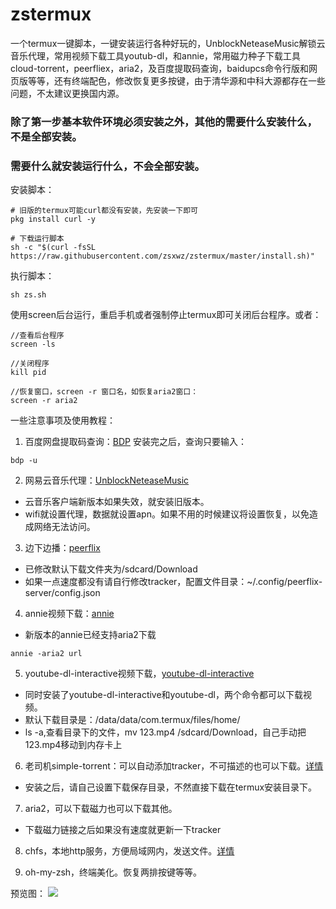 # zstermux

一个termux一键脚本，一键安装运行各种好玩的，UnblockNeteaseMusic解锁云音乐代理，常用视频下载工具youtub-dl，和annie，常用磁力种子下载工具cloud-torrent，peerfliex，aria2，及百度提取码查询，baidupcs命令行版和网页版等等，还有终端配色，修改恢复更多按键，由于清华源和中科大源都存在一些问题，不太建议更换国内源。

### 除了第一步基本软件环境必须安装之外，其他的需要什么安装什么，不是全部安装。
### 需要什么就安装运行什么，不会全部安装。

安装脚本：
```
# 旧版的termux可能curl都没有安装，先安装一下即可
pkg install curl -y

# 下载运行脚本
sh -c "$(curl -fsSL https://raw.githubusercontent.com/zsxwz/zstermux/master/install.sh)"  
```

执行脚本：
```
sh zs.sh

```

使用screen后台运行，重启手机或者强制停止termux即可关闭后台程序。或者：
```
//查看后台程序
screen -ls

//关闭程序
kill pid

//恢复窗口，screen -r 窗口名，如恢复aria2窗口：
screen -r aria2
```

一些注意事项及使用教程：

1. 百度网盘提取码查询：[BDP](https://bbs.zsxwz.com/thread-228.htm)
安装完之后，查询只要输入：

```
bdp -u 
```

2. 网易云音乐代理：[UnblockNeteaseMusic](https://bbs.zsxwz.com/thread-648.htm)

- 云音乐客户端新版本如果失效，就安装旧版本。
- wifi就设置代理，数据就设置apn。如果不用的时候建议将设置恢复，以免造成网络无法访问。

3. 边下边播：[peerflix](https://zsxwz.com/2019/09/13/%e7%bd%91%e9%a1%b5%e7%89%88bt%e7%a3%81%e5%8a%9b%e4%b8%8b%e8%bd%bd%e5%b7%a5%e5%85%b7peerflix-server%ef%bc%8c%e8%be%b9%e4%b8%8b%e8%be%b9%e6%92%ad%e3%80%82/)

- 已修改默认下载文件夹为/sdcard/Download
- 如果一点速度都没有请自行修改tracker，配置文件目录：~/.config/peerflix-server/config.json

4. annie视频下载：[annie](https://zsxwz.com/2019/09/25/annie%e4%b8%80%e6%ac%be%e5%9f%ba%e4%ba%8ego%e7%9a%84%e5%90%84%e5%a4%a7%e8%a7%86%e9%a2%91%e7%bd%91%e7%ab%99%e8%a7%86%e9%a2%91%e4%b8%8b%e8%bd%bd%e5%88%a9%e5%99%a8/)

- 新版本的annie已经支持aria2下载

```
annie -aria2 url
```
5. youtube-dl-interactive视频下载，[youtube-dl-interactive](https://bbs.zsxwz.com/thread-711.htm)

- 同时安装了youtube-dl-interactive和youtube-dl，两个命令都可以下载视频。
- 默认下载目录是：/data/data/com.termux/files/home/
- ls -a,查看目录下的文件，mv 123.mp4 /sdcard/Download，自己手动把123.mp4移动到内存卡上

6. 老司机simple-torrent：可以自动添加tracker，不可描述的也可以下载。[详情](https://mp.weixin.qq.com/s/Vs5Cy63vOKkKFSUClR0i0w)

- 安装之后，请自己设置下载保存目录，不然直接下载在termux安装目录下。

7. aria2，可以下载磁力也可以下载其他。

- 下载磁力链接之后如果没有速度就更新一下tracker


8. chfs，本地http服务，方便局域网内，发送文件。[详情](https://zsxwz.com/2020/03/05/chfs%e4%b8%80%e4%b8%aa%e5%85%8d%e8%b4%b9%e7%9a%84%e3%80%81http%e5%8d%8f%e8%ae%ae%e7%9a%84%e6%96%87%e4%bb%b6%e5%85%b1%e4%ba%ab%e6%9c%8d%e5%8a%a1%e5%99%a8%ef%bc%8c%e4%bd%bf%e7%94%a8%e6%b5%8f%e8%a7%88/)

9. oh-my-zsh，终端美化。恢复两排按键等等。



预览图：
![](https://ae01.alicdn.com/kf/Hcdcd0d3cce664778bd84fec26593d9dep.jpg)
